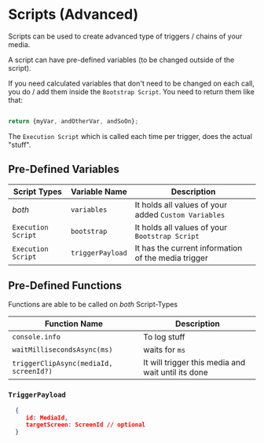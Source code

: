 # Scripts (Advanced)

Scripts can be used to create advanced type of triggers / chains of your media.

A script can have pre-defined variables (to be changed outside of the script).

If you need calculated variables that don't need to be changed on each call, you do / add them inside the `Bootstrap Script`. You need to return them like that: 
```js 

return {myVar, andOtherVar, andSoOn};
```

The `Execution Script` which is called each time per trigger, does the actual "stuff".

## Pre-Defined Variables

|Script Types|Variable Name|Description|
|------------|--|--|
|*both*| `variables` | It holds all values of  your added `Custom Variables` |
|`Execution Script`| `bootstrap` | It holds all values of your `Bootstrap Script` |
|`Execution Script`| `triggerPayload` | It has the current information of the media trigger |


## Pre-Defined Functions

Functions are able to be called on *both* Script-Types

|Function Name|Description|
|--|--|
| `console.info` | To log stuff |
| `waitMillisecondsAsync(ms)` | waits for `ms` |
| `triggerClipAsync(mediaId, screenId?)` | It will trigger this media and wait until its done |


### `TriggerPayload`

```json 
  {
     id: MediaId,
     targetScreen: ScreenId // optional
  }
```
